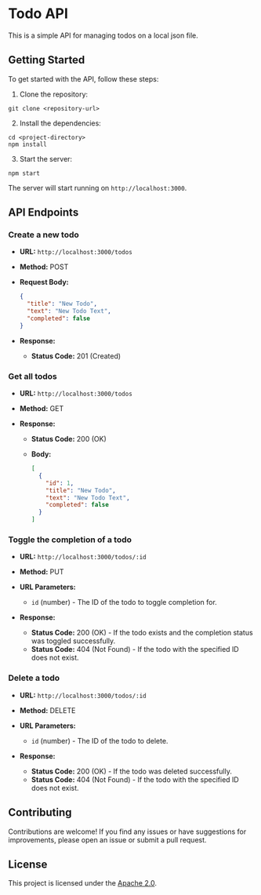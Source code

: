 # Todo API

This is a simple API for managing todos on a local json file.

## Getting Started

To get started with the API, follow these steps:

1. Clone the repository:

```
git clone <repository-url>
```

2. Install the dependencies:

```
cd <project-directory>
npm install
```

3. Start the server:

```
npm start
```

The server will start running on `http://localhost:3000`.

## API Endpoints


### Create a new todo

- **URL:** `http://localhost:3000/todos`
- **Method:** POST
- **Request Body:**

  ```json
  {
    "title": "New Todo",
    "text": "New Todo Text",
    "completed": false
  }
  ```

- **Response:**

  - **Status Code:** 201 (Created)


### Get all todos

- **URL:** `http://localhost:3000/todos`
- **Method:** GET
- **Response:**

  - **Status Code:** 200 (OK)
  - **Body:**

    ```json
    [
      {
        "id": 1,
        "title": "New Todo",
        "text": "New Todo Text",
        "completed": false
      }
    ]
    ```
### Toggle the completion of a todo

- **URL:** `http://localhost:3000/todos/:id`
- **Method:** PUT
- **URL Parameters:**

  - `id` (number) - The ID of the todo to toggle completion for.

- **Response:**

  - **Status Code:** 200 (OK) - If the todo exists and the completion status was toggled successfully.
  - **Status Code:** 404 (Not Found) - If the todo with the specified ID does not exist.

### Delete a todo

- **URL:** `http://localhost:3000/todos/:id`
- **Method:** DELETE
- **URL Parameters:**

  - `id` (number) - The ID of the todo to delete.

- **Response:**

  - **Status Code:** 200 (OK) - If the todo was deleted successfully.
  - **Status Code:** 404 (Not Found) - If the todo with the specified ID does not exist.

## Contributing

Contributions are welcome! If you find any issues or have suggestions for improvements, please open an issue or submit a pull request.

## License

This project is licensed under the [Apache 2.0](LICENSE).
